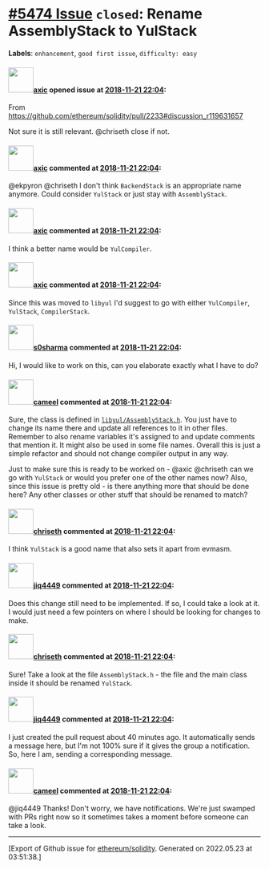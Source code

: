 # [\#5474 Issue](https://github.com/ethereum/solidity/issues/5474) `closed`: Rename AssemblyStack to YulStack
**Labels**: `enhancement`, `good first issue`, `difficulty: easy`


#### <img src="https://avatars.githubusercontent.com/u/20340?v=4" width="50">[axic](https://github.com/axic) opened issue at [2018-11-21 22:04](https://github.com/ethereum/solidity/issues/5474):

From https://github.com/ethereum/solidity/pull/2233#discussion_r119631657

Not sure it is still relevant. @chriseth close if not.

#### <img src="https://avatars.githubusercontent.com/u/20340?v=4" width="50">[axic](https://github.com/axic) commented at [2018-11-21 22:04](https://github.com/ethereum/solidity/issues/5474#issuecomment-609498434):

@ekpyron @chriseth I don't think `BackendStack` is an appropriate name anymore. Could consider `YulStack` or just stay with `AssemblyStack`.

#### <img src="https://avatars.githubusercontent.com/u/20340?v=4" width="50">[axic](https://github.com/axic) commented at [2018-11-21 22:04](https://github.com/ethereum/solidity/issues/5474#issuecomment-655419860):

I think a better name would be `YulCompiler`.

#### <img src="https://avatars.githubusercontent.com/u/20340?v=4" width="50">[axic](https://github.com/axic) commented at [2018-11-21 22:04](https://github.com/ethereum/solidity/issues/5474#issuecomment-717814189):

Since this was moved to `libyul` I'd suggest to go with either `YulCompiler`, `YulStack`, `CompilerStack`.

#### <img src="https://avatars.githubusercontent.com/u/65551906?v=4" width="50">[s0sharma](https://github.com/s0sharma) commented at [2018-11-21 22:04](https://github.com/ethereum/solidity/issues/5474#issuecomment-897779591):

Hi, I would like to work on this, can you elaborate exactly what I have to do?

#### <img src="https://avatars.githubusercontent.com/u/137030?v=4" width="50">[cameel](https://github.com/cameel) commented at [2018-11-21 22:04](https://github.com/ethereum/solidity/issues/5474#issuecomment-899656537):

Sure, the class is defined in [`libyul/AssemblyStack.h`](https://github.com/ethereum/solidity/blob/develop/libyul/AssemblyStack.h). You just have to change its name there and update all references to it in other files. Remember to also rename variables it's assigned to and update comments that mention it. It might also be used in some file names. Overall this is just a simple refactor and should not change compiler output in any way.

Just to make sure this is ready to be worked on - @axic @chriseth can we go with `YulStack` or would you prefer one of the other names now? Also, since this issue is pretty old - is there anything more that should be done here? Any other classes or other stuff that should be renamed to match?

#### <img src="https://avatars.githubusercontent.com/u/9073706?v=4" width="50">[chriseth](https://github.com/chriseth) commented at [2018-11-21 22:04](https://github.com/ethereum/solidity/issues/5474#issuecomment-899675620):

I think `YulStack` is a good name that also sets it apart from evmasm.

#### <img src="https://avatars.githubusercontent.com/u/55000446?v=4" width="50">[jiq4449](https://github.com/jiq4449) commented at [2018-11-21 22:04](https://github.com/ethereum/solidity/issues/5474#issuecomment-1053696243):

Does this change still need to be implemented. If so, I could take a look at it. I would just need a few pointers on where I should be looking for changes to make.

#### <img src="https://avatars.githubusercontent.com/u/9073706?v=4" width="50">[chriseth](https://github.com/chriseth) commented at [2018-11-21 22:04](https://github.com/ethereum/solidity/issues/5474#issuecomment-1054129964):

Sure! Take a look at the file `AssemblyStack.h` - the file and the main class inside it should be renamed `YulStack`.

#### <img src="https://avatars.githubusercontent.com/u/55000446?v=4" width="50">[jiq4449](https://github.com/jiq4449) commented at [2018-11-21 22:04](https://github.com/ethereum/solidity/issues/5474#issuecomment-1080202716):

I just created the pull request about 40 minutes ago. It automatically sends a message here, but I'm not 100% sure if it gives the group a notification. So, here I am, sending a corresponding message.

#### <img src="https://avatars.githubusercontent.com/u/137030?v=4" width="50">[cameel](https://github.com/cameel) commented at [2018-11-21 22:04](https://github.com/ethereum/solidity/issues/5474#issuecomment-1080529188):

@jiq4449 Thanks! Don't worry, we have notifications. We're just swamped with PRs right now so it sometimes takes a moment before someone can take a look.


-------------------------------------------------------------------------------



[Export of Github issue for [ethereum/solidity](https://github.com/ethereum/solidity). Generated on 2022.05.23 at 03:51:38.]
